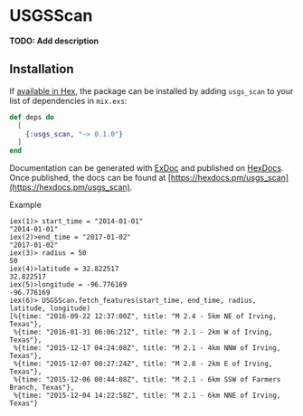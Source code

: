 # USGSScan

**TODO: Add description**

## Installation

If [available in Hex](https://hex.pm/docs/publish), the package can be installed
by adding `usgs_scan` to your list of dependencies in `mix.exs`:

```elixir
def deps do
  [
    {:usgs_scan, "~> 0.1.0"}
  ]
end
```

Documentation can be generated with [ExDoc](https://github.com/elixir-lang/ex_doc)
and published on [HexDocs](https://hexdocs.pm). Once published, the docs can
be found at [https://hexdocs.pm/usgs_scan](https://hexdocs.pm/usgs_scan).

Example

```
iex(1)> start_time = "2014-01-01"
"2014-01-01"
iex(2)>end_time = "2017-01-02"
"2017-01-02"
iex(3)> radius = 50
50
iex(4)>latitude = 32.822517
32.822517
iex(5)>longitude = -96.776169
-96.776169
iex(6)> USGSScan.fetch_features(start_time, end_time, radius, latitude, longitude)
[%{time: "2016-09-22 12:37:00Z", title: "M 2.4 - 5km NE of Irving, Texas"},
 %{time: "2016-01-31 06:06:21Z", title: "M 2.1 - 2km W of Irving, Texas"},
 %{time: "2015-12-17 04:24:08Z", title: "M 2.1 - 4km NNW of Irving, Texas"},
 %{time: "2015-12-07 00:27:24Z", title: "M 2.8 - 2km E of Irving, Texas"},
 %{time: "2015-12-06 00:44:08Z", title: "M 2.1 - 6km SSW of Farmers Branch, Texas"},
 %{time: "2015-12-04 14:22:58Z", title: "M 2.1 - 6km NNE of Irving, Texas"}
```
